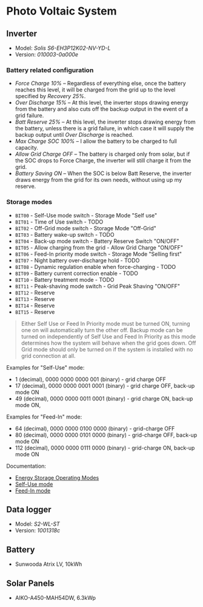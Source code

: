 # Photo Voltaic System

## Inverter

* Model: *Solis S6-EH3P12K02-NV-YD-L*
* Version: *010003-0a000e*

### Battery related configuration

* *Force Charge 10%* – Regardless of everything else, once the battery reaches this level, it will be charged from the grid up to the level specified by *Recovery 25%*.
* *Over Discharge 15%* – At this level, the inverter stops drawing energy from the battery and also cuts off the backup output in the event of a grid failure.
* *Batt Reserve 25%* – At this level, the inverter stops drawing energy from the battery, unless there is a grid failure, in which case it will supply the backup output until *Over Discharge* is reached.
* *Max Charge SOC 100%* – I allow the battery to be charged to full capacity.
* *Allow Grid Charge OFF* – The battery is charged only from solar, but if the SOC drops to Force Charge, the inverter will still charge it from the grid.
* *Battery Saving ON* – When the SOC is below Batt Reserve, the inverter draws energy from the grid for its own needs, without using up my reserve.

### Storage modes

* `BIT00` - Self-Use mode switch - Storage Mode "Self use"
* `BIT01` - Time of Use switch - TODO
* `BIT02` - Off-Grid mode switch - Storage Mode "Off-Grid"
* `BIT03` - Battery wake-up switch - TODO
* `BIT04` - Back-up mode switch - Battery Reserve Switch "ON/OFF"
* `BIT05` - Allow charging from the grid - Allow Grid Charge "ON/OFF"
* `BIT06` - Feed-In priority mode switch - Storage Mode "Selling first"
* `BIT07` - Night battery over-discharge hold - TODO
* `BIT08` - Dynamic regulation enable when force-charging - TODO
* `BIT09` - Battery current correction enable - TODO
* `BIT10` - Battery treatment mode - TODO
* `BIT11` - Peak-shaving mode switch - Grid Peak Shaving "ON/OFF"
* `BIT12` - Reserve
* `BIT13` - Reserve
* `BIT14` - Reserve
* `BIT15` - Reserve  

> Either Self Use or Feed In Priority mode must be turned ON, turning one on will automatically turn the other off. Backup mode can be turned on independently of Self Use and Feed In Priority as this mode determines how the system will behave when the grid goes down. Off Grid mode should only be turned on if the system is installed with no grid connection at all.

Examples for "Self-Use" mode:

* 1 (decimal), 0000 0000 0000 001 (binary) - grid charge OFF
* 17 (decimal), 0000 0000 0001 0001 (binary) - grid charge OFF, back-up mode ON
* 49 (decimal), 0000 0000 0011 0001 (binary) - grid charge ON, back-up mode ON,

Examples for "Feed-In" mode:

* 64 (decimal), 0000 0000 0100 0000 (binary) - grid-charge OFF
* 80 (decimal), 0000 0000 0101 0000 (binary) - grid-charge OFF, back-up mode ON
* 112 (decimal), 0000 0000 0111 0000 (binary) - grid-charge ON, back-up mode ON

Documentation:

* [Energy Storage Operating Modes](https://usservice.solisinverters.com/support/solutions/articles/73000560490-energy-storage-operating-modes)
* [Self-Use mode](https://usservice.solisinverters.com/support/solutions/articles/73000558744-11-of-20-energy-storage-operating-modes-self-use)
* [Feed-In mode](https://usservice.solisinverters.com/support/solutions/articles/73000558755-12-of-20-energy-storage-operating-modes-feed-in-priority)

## Data logger

* Model: *S2-WL-ST*
* Version: *1001318c*

## Battery

* Sunwooda Atrix LV, 10kWh

## Solar Panels

* AIKO-A450-MAH54DW, 6.3kWp
